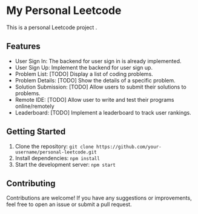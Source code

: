 # My Personal Leetcode

This is a personal Leetcode project .

## Features

- User Sign In: The backend for user sign in is already implemented.
- User Sign Up: Implement the backend for user sign up.
- Problem List: [TODO] Display a list of coding problems.
- Problem Details: [TODO] Show the details of a specific problem.
- Solution Submission: [TODO] Allow users to submit their solutions to problems.
- Remote IDE: [TODO] Allow user to write and test their programs online/remotely
- Leaderboard: [TODO] Implement a leaderboard to track user rankings.

## Getting Started

1. Clone the repository: `git clone https://github.com/your-username/personal-leetcode.git`
2. Install dependencies: `npm install`
3. Start the development server: `npm start`

## Contributing

Contributions are welcome! If you have any suggestions or improvements, feel free to open an issue or submit a pull request.


